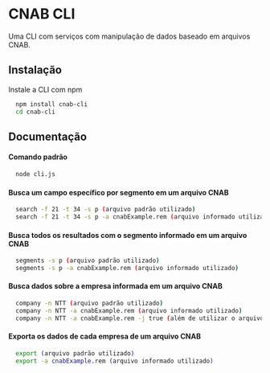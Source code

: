 # CNAB CLI

Uma CLI com serviços com manipulação de dados baseado em arquivos CNAB.



## Instalação

Instale a CLI com npm

```bash
  npm install cnab-cli
  cd cnab-cli
```
    
## Documentação

#### Comando padrão
```bash
  node cli.js
```


#### Busca um campo específico por segmento em um arquivo CNAB 

```bash
  search -f 21 -t 34 -s p (arquivo padrão utilizado)
  search -f 21 -t 34 -s p -a cnabExample.rem (arquivo informado utilizado)
```

#### Busca todos os resultados com o segmento informado em um arquivo CNAB 

```bash
  segments -s p (arquivo padrão utilizado)
  segments -s p -a cnabExample.rem (arquivo informado utilizado)
```

#### Busca dados sobre a empresa informada em um arquivo CNAB 

```bash
  company -n NTT (arquivo padrão utilizado)
  company -n NTT -a cnabExample.rem (arquivo informado utilizado)
  company -n NTT -a cnabExample.rem -j true (além de utilizar o arquivo informado também salva em json o retorno)
```

#### Exporta os dados de cada empresa de um arquivo CNAB 

```bash
  export (arquivo padrão utilizado)
  export -a cnabExample.rem (arquivo informado utilizado)
```
